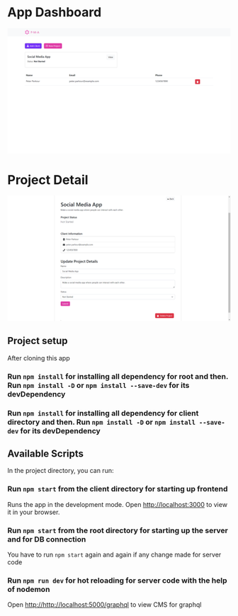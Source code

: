 # App Dashboard
![project-management-app-homePage](public/images/homePage.png)

# Project Detail
![project-management-app-projectDetailPage](public/images/projectDetailPage.png)

## Project setup
After cloning this app

### Run `npm install` for installing all dependency for root and then. Run `npm install -D` or `npm install --save-dev` for its devDependency

### Run `npm install` for installing all dependency for client directory and then. Run `npm install -D` or `npm install --save-dev` for its devDependency

## Available Scripts
In the project directory, you can run:

### Run `npm start` from the client directory for starting up frontend

Runs the app in the development mode.
Open [http://localhost:3000](http://localhost:3000) to view it in your browser.

### Run `npm start` from the root directory for starting up the server and for DB connection
You have to run `npm start` again and again if any change made for server code

### Run `npm run dev` for hot reloading for server code with the help of nodemon

Open [http://http://localhost:5000/graphql](http://http://localhost:5000/graphql) to view CMS for graphql